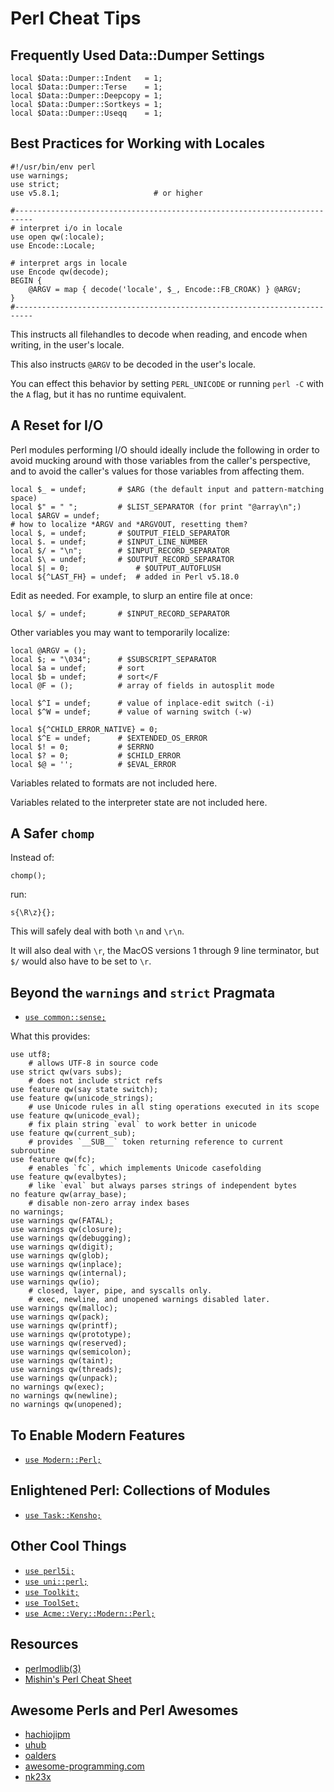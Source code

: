 # Perl Cheat Tips

## Frequently Used Data::Dumper Settings

    local $Data::Dumper::Indent   = 1;
    local $Data::Dumper::Terse    = 1;
    local $Data::Dumper::Deepcopy = 1;
    local $Data::Dumper::Sortkeys = 1;
    local $Data::Dumper::Useqq    = 1;

## Best Practices for Working with Locales

    #!/usr/bin/env perl
    use warnings;
    use strict;
    use v5.8.1;                     # or higher

    #--------------------------------------------------------------------------
    # interpret i/o in locale
    use open qw(:locale);
    use Encode::Locale;

    # interpret args in locale
    use Encode qw(decode);
    BEGIN {
        @ARGV = map { decode('locale', $_, Encode::FB_CROAK) } @ARGV;
    }
    #--------------------------------------------------------------------------

This instructs all filehandles to decode when reading, and encode when
writing, in the user's locale.

This also instructs `@ARGV` to be decoded in the user's locale.

You can effect this behavior by setting `PERL_UNICODE` or running
`perl -C` with the `A` flag, but it has no runtime equivalent.

## A Reset for I/O

Perl modules performing I/O should ideally include the following in
order to avoid mucking around with those variables from the caller's
perspective, and to avoid the caller's values for those variables from
affecting them.

```
local $_ = undef;       # $ARG (the default input and pattern-matching space)
local $" = " ";         # $LIST_SEPARATOR (for print "@array\n";)
local $ARGV = undef;
# how to localize *ARGV and *ARGVOUT, resetting them?
local $, = undef;       # $OUTPUT_FIELD_SEPARATOR
local $. = undef;       # $INPUT_LINE_NUMBER
local $/ = "\n";        # $INPUT_RECORD_SEPARATOR
local $\ = undef;       # $OUTPUT_RECORD_SEPARATOR
local $| = 0;               # $OUTPUT_AUTOFLUSH
local ${^LAST_FH} = undef;  # added in Perl v5.18.0
```

Edit as needed.  For example, to slurp an entire file at once:

```
local $/ = undef;       # $INPUT_RECORD_SEPARATOR
```

Other variables you may want to temporarily localize:

```
local @ARGV = ();
local $; = "\034";      # $SUBSCRIPT_SEPARATOR
local $a = undef;       # sort
local $b = undef;       # sort</F
local @F = ();          # array of fields in autosplit mode

local $^I = undef;      # value of inplace-edit switch (-i)
local $^W = undef;      # value of warning switch (-w)

local ${^CHILD_ERROR_NATIVE} = 0;
local $^E = undef;      # $EXTENDED_OS_ERROR
local $! = 0;           # $ERRNO
local $? = 0;           # $CHILD_ERROR
local $@ = '';          # $EVAL_ERROR
```

Variables related to formats are not included here.

Variables related to the interpreter state are not included here.

## A Safer `chomp`

Instead of:

    chomp();

run:

    s{\R\z}{};

This will safely deal with both `\n` and `\r\n`.

It will also deal with `\r`, the MacOS versions 1 through 9 line
terminator, but `$/` would also have to be set to `\r`.

## Beyond the `warnings` and `strict` Pragmata

-   [`use common::sense;`](https://metacpan.org/pod/common::sense)

What this provides:

```
use utf8;
    # allows UTF-8 in source code
use strict qw(vars subs);
    # does not include strict refs
use feature qw(say state switch);
use feature qw(unicode_strings);
    # use Unicode rules in all sting operations executed in its scope
use feature qw(unicode_eval);
    # fix plain string `eval` to work better in unicode
use feature qw(current_sub);
    # provides `__SUB__` token returning reference to current subroutine
use feature qw(fc);
    # enables `fc`, which implements Unicode casefolding
use feature qw(evalbytes);
    # like `eval` but always parses strings of independent bytes
no feature qw(array_base);
    # disable non-zero array index bases
no warnings;
use warnings qw(FATAL);
use warnings qw(closure);
use warnings qw(debugging);
use warnings qw(digit);
use warnings qw(glob);
use warnings qw(inplace);
use warnings qw(internal);
use warnings qw(io);
    # closed, layer, pipe, and syscalls only.
    # exec, newline, and unopened warnings disabled later.
use warnings qw(malloc);
use warnings qw(pack);
use warnings qw(printf);
use warnings qw(prototype);
use warnings qw(reserved);
use warnings qw(semicolon);
use warnings qw(taint);
use warnings qw(threads);
use warnings qw(unpack);
no warnings qw(exec);
no warnings qw(newline);
no warnings qw(unopened);
```

## To Enable Modern Features

-   [`use Modern::Perl;`](https://metacpan.org/pod/Modern::Perl)

## Enlightened Perl: Collections of Modules

-   [`use Task::Kensho;`](https://metacpan.org/pod/Task::Kensho)

## Other Cool Things

-   [`use perl5i;`](https://metacpan.org/pod/perl5i)
-   [`use uni::perl;`](https://metacpan.org/pod/release/MONS/uni-perl-0.03/lib/uni/perl.pm)
-   [`use Toolkit;`](https://metacpan.org/pod/Toolkit)
-   [`use ToolSet;`](https://metacpan.org/pod/ToolSet)
-   [`use Acme::Very::Modern::Perl;`](https://metacpan.org/pod/Acme::Very::Modern::Perl)

## Resources

-   [perlmodlib(3)](https://perldoc.perl.org/perlmodlib.html)
-   [Mishin's Perl Cheat Sheet](https://www.cheatography.com/mishin/cheat-sheets/perlcheat/)

## Awesome Perls and Perl Awesomes

-   [hachiojipm](https://github.com/hachiojipm/awesome-perl)
-   [uhub](https://github.com/uhub/awesome-perl)
-   [oalders](https://github.com/oalders/awesome-perl)
-   [awesome-programming.com](https://perl.awesome-programming.com/)
-   [nk23x](https://gitlab.com/nk23x/awesome-perl)
